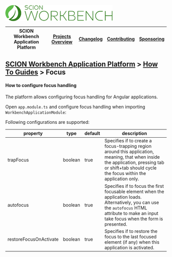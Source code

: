 <a href="/docs/site/application-platform/README.md"><img src="/resources/branding/scion-workbench-banner.svg" height="50" alt="SCION Workbench Application Platform"></a>

| SCION Workbench Application Platform | [Projects Overview][menu-projects-overview] | [Changelog][menu-changelog] | [Contributing][menu-contributing] | [Sponsoring][menu-sponsoring] |  
| --- | --- | --- | --- | --- |

## [SCION Workbench Application Platform][menu-home] > [How To Guides][menu-how-to] > Focus

#### How to configure focus handling

The platform allows configuring focus handling for Angular applications.

Open `app.module.ts` and configure focus handling when importing `WorkbenchApplicationModule`:

Following configurations are supported:

|property|type|default|description|
|-|-|-|-|
|trapFocus|boolean|true|Specifies if to create a focus-trapping region around this application, meaning, that when inside the application, pressing tab or shift+tab should cycle the focus within the application only.|
|autofocus|boolean|true|Specifies if to focus the first focusable element when the application loads. Alternatively, you can use the `autofocus` HTML attribute to make an input take focus when the form is presented.|
|restoreFocusOnActivate|boolean|true|Specifies if to restore the focus to the last focused element (if any) when this application is activated.|

[menu-how-to]: /docs/site/application-platform/howto/how-to.md

[menu-home]: /docs/site/application-platform/README.md
[menu-projects-overview]: https://github.com/SchweizerischeBundesbahnen/scion-workbench/blob/master/docs/site/projects-overview.md
[menu-changelog]: https://github.com/SchweizerischeBundesbahnen/scion-workbench/blob/master/docs/site/changelog/changelog.md
[menu-contributing]: https://github.com/SchweizerischeBundesbahnen/scion-workbench/blob/master/CONTRIBUTING.md
[menu-sponsoring]: https://github.com/SchweizerischeBundesbahnen/scion-workbench/blob/master/docs/site/sponsoring.md
